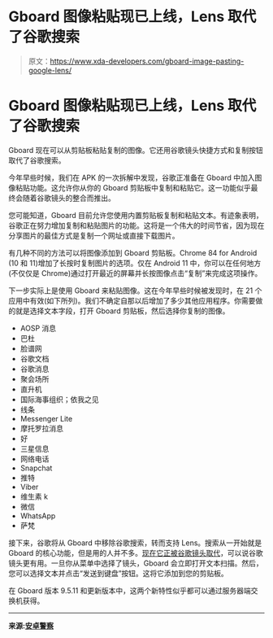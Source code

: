 # Gboard 图像粘贴现已上线，Lens 取代了谷歌搜索

> 原文：<https://www.xda-developers.com/gboard-image-pasting-google-lens/>

# Gboard 图像粘贴现已上线，Lens 取代了谷歌搜索

Gboard 现在可以从剪贴板粘贴复制的图像。它还用谷歌镜头快捷方式和复制按钮取代了谷歌搜索。

今年早些时候，我们在 APK 的一次拆解中发现，谷歌正准备在 Gboard 中加入图像粘贴功能。这允许你从你的 Gboard 剪贴板中复制和粘贴它。这一功能似乎最终会随着谷歌镜头的整合而推出。

您可能知道，Gboard 目前允许您使用内置剪贴板复制和粘贴文本。有迹象表明，谷歌正在努力增加复制和粘贴图片的功能。这将是一个伟大的时间节省，因为现在分享图片的最佳方式是复制一个网址或直接下载图片。

有几种不同的方法可以将图像添加到 Gboard 剪贴板。Chrome 84 for Android (10 和 11)增加了长按时复制图片的选项。仅在 Android 11 中，你可以在任何地方(不仅仅是 Chrome)通过打开最近的屏幕并长按图像点击“复制”来完成这项操作。

下一步实际上是使用 Gboard 来粘贴图像。这在今年早些时候被发现时，在 21 个应用中有效(如下所列)。我们不确定自那以后增加了多少其他应用程序。你需要做的就是选择文本字段，打开 Gboard 剪贴板，然后选择你复制的图像。

*   AOSP 消息
*   巴杜
*   脸谱网
*   谷歌文档
*   谷歌消息
*   聚会场所
*   直升机
*   国际海事组织；依我之见
*   线条
*   Messenger Lite
*   摩托罗拉消息
*   好
*   三星信息
*   网络电话
*   Snapchat
*   推特
*   Viber
*   维生素 k
*   微信
*   WhatsApp
*   萨梵

接下来，谷歌将从 Gboard 中移除谷歌搜索，转而支持 Lens。搜索从一开始就是 Gboard 的核心功能，但是用的人并不多。[现在它正被谷歌镜头取代](https://www.xda-developers.com/gboard-google-lens-dark-light-themes-system-assistant-dictation-support/)，可以说谷歌镜头更有用。一旦你从菜单中选择了镜头，Gboard 会立即打开文本扫描。然后，您可以选择文本并点击“发送到键盘”按钮。这将它添加到您的剪贴板。

在 Gboard 版本 9.5.11 和更新版本中，这两个新特性似乎都可以通过服务器端交换机获得。

* * *

**来源:[安卓警察](https://www.androidpolice.com/2020/07/27/gboard-supports-image-pasting-in-clipboard-replaces-google-search-with-handy-lens-text-selection/)**